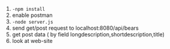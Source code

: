 1. `-npm install `
2. enable postman
3. `-node server.js`
4. send get/post request to localhost:8080/api/bears
5. get post data ( by field longdescription,shortdescription,title)
6. look at web-site

